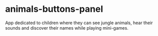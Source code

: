 # animals-buttons-panel
App dedicated to children where they can see jungle animals, hear their sounds and discover their names while playing mini-games.
